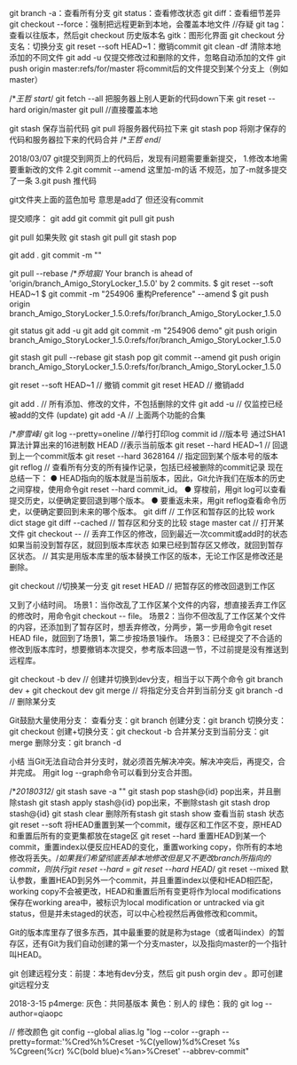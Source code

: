 git branch -a：查看所有分支
git status：查看修改状态
git diff：查看细节差异
git checkout --force：强制把远程更新到本地，会覆盖本地文件 //存疑
git tag：查看以往版本，然后git checkout 历史版本名
gitk：图形化界面
git checkout 分支名：切换分支
git reset --soft HEAD~1：撤销commit
git clean -df 清除本地添加的不同文件
git add -u 仅提交修改过和删除的文件，忽略自动添加的文件
git push origin master:refs/for/master 将commit后的文件提交到某个分支上（例如master）

/**王哲 start*/
git fetch --all 把服务器上别人更新的代码down下来
git reset --hard origin/master
git pull //直接覆盖本地

git stash 保存当前代码
git pull 将服务器代码拉下来
git stash pop 将刚才保存的代码和服务器拉下来的代码合并
/**王哲 end*/

2018/03/07
git提交到网页上的代码后，发现有问题需要重新提交，
1.修改本地需要重新改的文件
2.git commit  --amend  这里加-m的话 不规范，加了-m就多提交了一条
3.git push 推代码

git文件夹上面的蓝色加号 意思是add了 但还没有commit

提交顺序：
git add 
git commit 
git pull
git push


git pull
如果失败
git stash
git pull
git stash pop



git add .
git commit -m ""

git pull --rebase
/**乔培宸*/
Your branch is ahead of 'origin/branch_Amigo_StoryLocker_1.5.0' by 2 commits.
$ git reset --soft HEAD~1
$ git commit -m "254906 重构Preference" --amend
$ git push origin branch_Amigo_StoryLocker_1.5.0:refs/for/branch_Amigo_StoryLocker_1.5.0


git status
git add -u
git add <filename>
git commit -m "254906 demo"
git push origin branch_Amigo_StoryLocker_1.5.0:refs/for/branch_Amigo_StoryLocker_1.5.0

git stash
git pull --rebase
git stash pop
git commit --amend
git push origin branch_Amigo_StoryLocker_1.5.0:refs/for/branch_Amigo_StoryLocker_1.5.0

git reset --soft HEAD~1 // 撤销 commit
git reset HEAD // 撤销add

git add .  // 所有添加、修改的文件，不包括删除的文件
git add -u // 仅监控已经被add的文件 (update)
git add -A // 上面两个功能的合集

/**廖雪峰*/
git log --pretty=oneline //单行打印log
commit id //版本号 通过SHA1算法计算出来的16进制数
HEAD //表示当前版本
git reset --hard HEAD~1 // 回退到上一个commit版本
git reset --hard 3628164 // 指定回到某个版本号的版本
git reflog // 查看所有分支的所有操作记录，包括已经被删除的commit记录
现在总结一下：
  ● HEAD指向的版本就是当前版本，因此，Git允许我们在版本的历史之间穿梭，使用命令git reset --hard commit_id。
  ● 穿梭前，用git log可以查看提交历史，以便确定要回退到哪个版本。
  ● 要重返未来，用git reflog查看命令历史，以便确定要回到未来的哪个版本。
git diff // 工作区和暂存区的比较 work dict  stage
git diff --cached // 暂存区和分支的比较 stage  master
cat <filename> // 打开某文件
git checkout -- <filename> // 丢弃工作区的修改，回到最近一次commit或add时的状态
如果当前没到暂存区，就回到版本库状态
如果已经到暂存区又修改，就回到暂存区状态。
// 其实是用版本库里的版本替换工作区的版本，无论工作区是修改还是删除。

git checkout <branch>//切换某一分支
git reset HEAD // 把暂存区的修改回退到工作区

又到了小结时间。
场景1：当你改乱了工作区某个文件的内容，想直接丢弃工作区的修改时，用命令git checkout -- file。
场景2：当你不但改乱了工作区某个文件的内容，还添加到了暂存区时，想丢弃修改，分两步，第一步用命令git reset HEAD file，就回到了场景1，第二步按场景1操作。
场景3：已经提交了不合适的修改到版本库时，想要撤销本次提交，参考版本回退一节，不过前提是没有推送到远程库。

git checkout -b dev
// 创建并切换到dev分支，相当于以下两个命令 git branch dev + git checkout dev
git merge <branchname> // 将指定分支合并到当前分支
git branch -d <branchname> // 删除某分支

Git鼓励大量使用分支：
查看分支：git branch
创建分支：git branch <name>
切换分支：git checkout <name>
创建+切换分支：git checkout -b <name>
合并某分支到当前分支：git merge <name>
删除分支：git branch -d <name>

小结
当Git无法自动合并分支时，就必须首先解决冲突。解决冲突后，再提交，合并完成。
用git log --graph命令可以看到分支合并图。

/**20180312*/
git stash save -a ""
git stash pop stash@{id}  pop出来，并且删除stash
git stash apply stash@{id} pop出来，不删除stash
git stash drop stash@{id}
git stash clear 删除所有stash
git stash show 查看当前 stash 状态
git reset --soft 将HEAD重置到某一个commit，缓存区和工作区不变，原HEAD和重置后所有的变更集都放在stage区
git reset --hard 重置HEAD到某一个commit，重置index以便反应HEAD的变化，重置working copy，你所有的本地修改将丢失。/*如果我们希望彻底丢掉本地修改但是又不更改branch所指向的commit，则执行git reset --hard = git reset --hard HEAD*/
git reset --mixed 默认参数，重置HEAD到另外一个commit，并且重置index以便和HEAD相匹配，working copy不会被更改，HEAD和重置后所有变更将作为local modifications保存在working area中，被标识为local modification or untracked via git status，但是并未staged的状态，可以中心检视然后再做修改和commit。

Git的版本库里存了很多东西，其中最重要的就是称为stage（或者叫index）的暂存区，还有Git为我们自动创建的第一个分支master，以及指向master的一个指针叫HEAD。

git 创建远程分支：前提：本地有dev分支，然后 git push orgin dev 。即可创建git远程分支

2018-3-15
p4merge:
 灰色：共同基版本 
 黄色：别人的
 绿色：我的
git log --author=qiaopc

// 修改颜色
git config --global alias.lg "log --color --graph --pretty=format:'%Cred%h%Creset -%C(yellow)%d%Creset %s %Cgreen(%cr) %C(bold blue)<%an>%Creset' --abbrev-commit"

